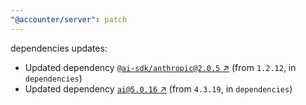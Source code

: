```yaml
---
"@accounter/server": patch
---
```

dependencies updates:
  - Updated dependency [`@ai-sdk/anthropic@2.0.5` ↗︎](https://www.npmjs.com/package/@ai-sdk/anthropic/v/2.0.5) (from `1.2.12`, in `dependencies`)
  - Updated dependency [`ai@5.0.16` ↗︎](https://www.npmjs.com/package/ai/v/5.0.16) (from `4.3.19`, in `dependencies`)
